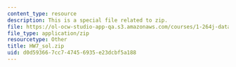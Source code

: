 ```yaml
---
content_type: resource
description: This is a special file related to zip.
file: https://ol-ocw-studio-app-qa.s3.amazonaws.com/courses/1-264j-database-internet-and-systems-integration-technologies-fall-2013/d0d593667cc747456935e23dcbf5a188_HW7_sol.zip
file_type: application/zip
resourcetype: Other
title: HW7_sol.zip
uid: d0d59366-7cc7-4745-6935-e23dcbf5a188
---
```


